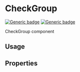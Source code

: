 # CheckGroup
[![Generic badge](https://img.shields.io/badge/GROUP-property-yellow.svg)]()
[![Generic badge](https://img.shields.io/badge/SIZE-atom-blue.svg)]()

CheckGroup component

## Usage

## Properties
